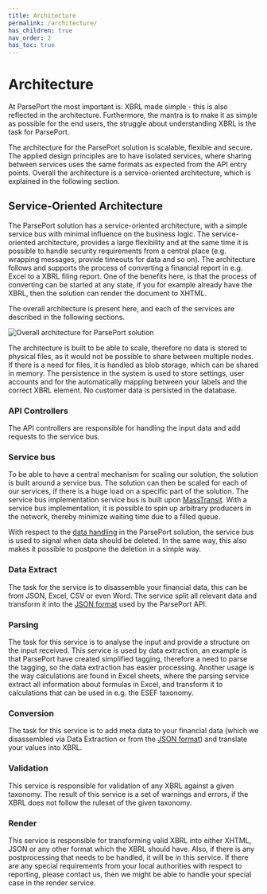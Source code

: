 ```yaml
---
title: Architecture
permalink: /architecture/
has_children: true
nav_order: 2
has_toc: true
---
```

# Architecture
At ParsePort the most important is: XBRL made simple - this is also reflected in the architecture. Furthermore, the mantra is to make it as simple as possible for the end users, the struggle about understanding XBRL is the task for ParsePort.

The architecture for the ParsePort solution is scalable, flexible and secure. The applied design principles are to have isolated services, where sharing between services uses the same formats as expected from the API entry points. Overall the architecture is a service-oriented architecture, which is explained in the following section.


## Service-Oriented Architecture
The ParsePort solution has a service-oriented architecture, with a simple service bus with minimal influence on the business logic. The service-oriented architecture, provides a large flexibility and at the same time it is possible to handle security requirements from a central place (e.g. wrapping messages, provide timeouts for data and so on). The architecture follows and supports the process of converting a financial report in e.g. Excel to a XBRL filing report. One of the benefits here, is that the process of converting can be started at any state, if you for example already have the XBRL, then the solution can render the document to XHTML.

The overall architecture is present here, and each of the services are described in the following sections.

![Overall architecture for ParsePort solution](http://www.plantuml.com/plantuml/proxy?src=https://raw.githubusercontent.com/ParsePort/ArchitecturalDocumentation/master/architectural-overview/XBRL-high-level-simple.txt?token=ANLMBL5XEQKOGDQBSPR2ZDK57HKIO "Overall architecture for ParsePort solution")

The architecture is built to be able to scale, therefore no data is stored to physical files, as it would not be possible to share between multiple nodes. If there is a need for files, it is handled as blob storage, which can be shared in memory. The persistence in the system is used to store settings, user accounts and for the automatically mapping between your labels and the correct XBRL element. No customer data is persisted in the database.

### API Controllers
The API controllers are responsible for handling the input data and add requests to the service bus.

### Service bus
To be able to have a central mechanism for scaling our solution, the solution is built around a service bus. The solution can then be scaled for each of our services, if there is a huge load on a specific part of the solution. The service bus implementation service bus is built upon [MassTransit](https://masstransit-project.com/). With a service bus implementation, it is possible to spin up arbitrary producers in the network, thereby minimize waiting time due to a filled queue.

With respect to the [data handling](../security/datahandling.md) in the ParsePort solution, the service bus is used to signal when data should be deleted. In the same way, this also makes it possible to postpone the deletion in a simple way.




### Data Extract
The task for the service is to disassemble your financial data, this can be from JSON, Excel, CSV or even Word. The service split all relevant data and transform it into the [JSON format](../services/inputjson.md) used by the ParsePort API.

### Parsing
The task for this service is to analyse the input and provide a structure on the input received. This service is used by data extraction, an example is that ParsePort have created simplified tagging, therefore a need to parse the tagging, so the data extraction has easier processing. Another usage is the way calculations are found in Excel sheets, where the parsing service extract all information about formulas in Excel, and transform it to calculations that can be used in e.g. the ESEF taxonomy.

### Conversion
The task for this service is to add meta data to your financial data (which we disassembled via Data Extraction or from the [JSON format](../services/inputjson.md)) and translate your values into XBRL.


### Validation
This service is responsible for validation of any XBRL against a given taxonomy. The result of this service is a set of warnings and errors, if the XBRL does not follow the ruleset of the given taxonomy.

### Render
This service is responsible for transforming valid XBRL into either XHTML, JSON or any other format which the XBRL should have. Also, if there is any postprocessing that needs to be handled, it will be in this service. If there are any special requirements from your local authorities with respect to reporting, please contact us, then we might be able to handle your special case in the render service.
